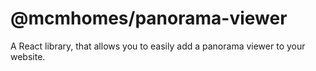 # @mcmhomes/panorama-viewer

A React library, that allows you to easily add a panorama viewer to your website.
